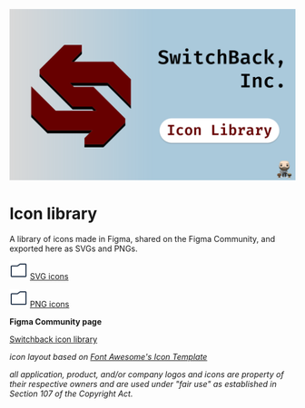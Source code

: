 ![icon library cover image](/Cover.svg)

# Icon library
A library of icons made in Figma, shared on the Figma Community, and exported here as SVGs and PNGs.

![folder icon](/icons/svg/folder.svg) [SVG icons](https://github.com/AdamJ/icon-library/tree/main/icons/svg)

![folder icon](/icons/svg/folder.svg) [PNG icons](https://github.com/AdamJ/icon-library/tree/main/icons/png)

**Figma Community page**

[Switchback icon library](https://www.figma.com/community/file/1287072958179215150/switchback-icon-library "Link to Figma community page")

*icon layout based on [Font Awesome's Icon Template](https://www.figma.com/community/file/1068599043365999834/font-awesome-icon-template "Link to Font Awesome's Icon Template community file")*

*all application, product, and/or company logos and icons are property of their respective owners and are used under "fair use" as established in Section 107 of the Copyright Act.*
